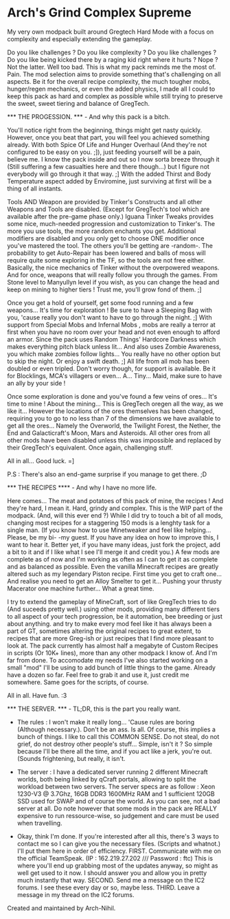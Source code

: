 # Arch's Grind Complex Supreme

My very own modpack built around Gregtech Hard Mode with a focus on complexity and especially extending the gameplay.

Do you like challenges ? Do you like complexity ? Do you like challenges ? Do you like being kicked there by a raging kid right where it hurts ? Nope ? Not the latter. Well too bad. This is what my pack reminds me the most of. Pain. The mod selection aims to provide something that's challenging on all aspects. Be it for the overall recipe complexity, the much tougher mobs, hunger/regen mechanics, or even the added physics, I made all I could to keep this pack as hard and complex as possible while still trying to preserve the sweet, sweet tiering and balance of GregTech.

*** THE PROGESSION. *** - And why this pack is a bitch.

You'll notice right from the beginning, things might get nasty quickly. However, once you beat that part, you will feel you achieved something already. With both Spice Of Life and Hunger Overhaul (And they're not configured to be easy on you. ;]), just feeding yourself will be a pain, believe me. I know the pack inside and out so I now sorta breeze through it (Still suffering a few casualties here and there though...) but I figure not everybody will go through it that way. ;] With the added Thirst and Body Temperature aspect added by Enviromine, just surviving at first will be a thing of all instants.

Tools AND Weapon are provided by Tinker's Constructs and all other Weapons and Tools are disabled. (Except for GregTech's tool which are available after the pre-game phase only.) Iguana Tinker Tweaks provides some nice, much-needed progression and customization to Tinker's. The more you use tools, the more random enchants you get. Additional modifiers are disabled and you only get to choose ONE modifier once you've mastered the tool. The others you'll be getting are -random-. The probability to get Auto-Repair has been lowered and balls of moss will require quite some exploring in the TF, so the tools are not free either. Basically, the nice mechanics of Tinker without the overpowered weapons. And for once, weapons that will really follow you through the games. From Stone level to Manyullyn level if you wish, as you can change the head and keep on mining to higher tiers ! Trust me, you'll grow fond of them. ;]

Once you get a hold of yourself, get some food running and a few weapons... It's time for exploration ! Be sure to have a Sleeping Bag with you, 'cause really you don't want to have to go through the night. ;] With support from Special Mobs and Infernal Mobs , mobs are really a terror at first when you have no room over your head and not even enough to afford an armor. Since the pack uses Random Things' Hardcore Darkness which makes everything pitch black unless lit... And also uses Zombie Awareness, you which make zombies follow lights... You really have no other option but to skip the night. Or enjoy a swift death. ;] All life from all mob has been doubled or even tripled. Don't worry though, for support is available. Be it for Blocklings, MCA's villagers or even... A... Tiny... Maid, make sure to have an ally by your side !

Once some exploration is done and you've found a few veins of ores... It's time to mine ! About the mining... This is GregTech oregen all the way, as we like it... However the locations of the ores themselves has been changed, requiring you to go to no less than 7 of the dimensions we have available to get all the ores... Namely the Overworld, the Twilight Forest, the Nether, the End and Galacticraft's Moon, Mars and Asteroids. All other ores from all other mods have been disabled unless this was impossible and replaced by their GregTech's equivalent. Once again, challenging stuff.

All in all... Good luck. =]

P.S : There's also an end-game surprise if you manage to get there. ;D



*** THE RECIPES **** - And why I have no more life.

Here comes... The meat and potatoes of this pack of mine, the recipes ! And they're hard, I mean it. Hard, grindy and complex. This is the WIP part of the modpack. (And, will this ever end ?) While I did try to touch a bit of all mods, changing most recipes for a staggering 150 mods is a lenghty task for a single man. (If you know how to use Minetweaker and feel like helping... Please, be my bi- -my guest. If you have any idea on how to improve this, I want to hear it. Better yet, if you have many ideas, just fork the project, add a bit to it and if I like what I see I'll merge it and credit you.) A few mods are complete as of now and I'm working as often as I can to get it as complete and as balanced as possible. Even the vanilla Minecraft recipes are greatly altered such as my legendary Piston recipe. First time you get to craft one... And realise you need to get an Alloy Smelter to get it... Pushing your thrusty Macerator one machine further... What a great time.

I try to extend the gameplay of MineCraft, sort of like GregTech tries to do (And suceeds pretty well.) using other mods, providing many different tiers to all aspect of your tech progression, be it automation, bee breeding or just about anything. and try to make every mod feel like it has always been a part of GT, sometimes altering the original recipes to great extent, to recipes that are more Greg-ish or just recipes that I find more pleasant to look at. The pack currently has almost half a megabyte of Custom Recipes in scripts (Or 10K+ lines), more than any other modpack I know of. And I'm far from done. To accomodate my needs I've also started working on a small "mod" I'll be using to add bunch of little things to the game. Already have a dozen so far. Feel free to grab it and use it, just credit me somewhere. Same goes for the scripts, of course.

All in all. Have fun. :3

*** THE SERVER. *** - TL;DR, this is the part you really want.

* The rules : I won't make it really long... 'Cause rules are boring (Although necessary.). Don't be an ass. Is all. Of course, this implies a bunch of things. I like to call this COMMON SENSE. Do not steal, do not grief, do not destroy other people's stuff... Simple, isn't it ? So simple because I'll be there all the time, and if you act like a jerk, you're out. (Sounds frightening, but really, it isn't.

* The server : I have a dedicated server running 2 different Minecraft worlds, both being linked by qCraft portals, allowing to split the workload between two servers. The server specs are as follow : Xeon 1230-V3 @ 3.7Ghz, 16GB DDR3 1600MHz RAM and 1 sufficient 120GB SSD used for SWAP and of course the world. As you can see, not a bad server at all. Do note however that some mods in the pack are REALLY expensive to run ressource-wise, so judgement and care must be used when travelling.

* Okay, think I'm done. If you're interested after all this, there's 3 ways to contact me so I can give you the necessary files. (Scripts and whatnot.) I'll put them here in order of efficiency.
FIRST. Communicate with me on the official TeamSpeak. (IP :   162.219.27.202 /// Password :   ftc) This is where you'll end up grabbing most of the updates anyway, so might as well get used to it now. I should answer you and allow you in pretty much instantly that way.
SECOND. Send me a message on the IC2 forums. I see these every day or so, maybe less.
THIRD. Leave a message in my thread on the IC2 forums.

Created and maintained by Arch-Nihil.

